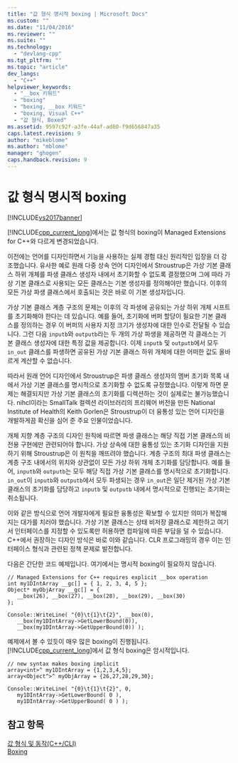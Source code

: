 ```yaml
---
title: "값 형식 명시적 boxing | Microsoft Docs"
ms.custom: ""
ms.date: "11/04/2016"
ms.reviewer: ""
ms.suite: ""
ms.technology: 
  - "devlang-cpp"
ms.tgt_pltfrm: ""
ms.topic: "article"
dev_langs: 
  - "C++"
helpviewer_keywords: 
  - "__box 키워드"
  - "boxing"
  - "boxing, __box 키워드"
  - "boxing, Visual C++"
  - "값 형식, Boxed"
ms.assetid: 9597c92f-a3fe-44af-ad80-f9d656847a35
caps.latest.revision: 9
author: "mikeblome"
ms.author: "mblome"
manager: "ghogen"
caps.handback.revision: 9
---
```

# 값 형식 명시적 boxing
[!INCLUDE[vs2017banner](../assembler/inline/includes/vs2017banner.md)]

[!INCLUDE[cpp_current_long](../Token/cpp_current_long_md.md)]에서는 값 형식의 boxing이 Managed Extensions for C\+\+와 다르게 변경되었습니다.  
  
 이전에는 언어를 디자인하면서 기능을 사용하는 실제 경험 대신 원리적인 입장을 더 강조했습니다.  유사한 예로 원래 다중 상속 언어 디자인에서 Stroustrup은 가상 기본 클래스 하위 개체를 파생 클래스 생성자 내에서 초기화할 수 없도록 결정했으며 그에 따라 가상 기본 클래스로 사용되는 모든 클래스는 기본 생성자를 정의해야만 했습니다.  이후의 모든 가상 파생 클래스에서 호출되는 것은 바로 이 기본 생성자입니다.  
  
 가상 기본 클래스 계층 구조의 문제는 이후의 각 파생에 공유되는 가상 하위 개체 시프트를 초기화해야 한다는 데 있습니다.  예를 들어, 초기화에 버퍼 할당이 필요한 기본 클래스를 정의하는 경우 이 버퍼의 사용자 지정 크기가 생성자에 대한 인수로 전달될 수 있습니다.  그런 다음 `inputb`와 `outputb`라는 두 개의 가상 파생을 제공하면 각 클래스는 기본 클래스 생성자에 대한 특정 값을 제공합니다.  이제 `inputb` 및 `outputb`에서 모두 `in_out` 클래스를 파생하면 공유된 가상 기본 클래스 하위 개체에 대한 어떠한 값도 올바르게 계산할 수 없습니다.  
  
 따라서 원래 언어 디자인에서 Stroustrup은 파생 클래스 생성자의 멤버 초기화 목록 내에서 가상 기본 클래스를 명시적으로 초기화할 수 없도록 규정했습니다.  이렇게 하면 문제는 해결되지만 가상 기본 클래스의 초기화를 디렉션하는 것이 실제로는 불가능했습니다.  nihcl이라는 SmallTalk 컬렉션 라이브러리의 프리웨어 버전을 만든 National Institute of Health의 Keith Gorlen은 Stroustrup이 더 융통성 있는 언어 디자인을 개발하게끔 확신을 심어 준 주요 인물이었습니다.  
  
 개체 지향 계층 구조의 디자인 원칙에 따르면 파생 클래스는 해당 직접 기본 클래스의 비전용 구현에만 관련되어야 합니다.  가상 상속에 대한 융통성 있는 초기화 디자인을 지원하기 위해 Stroustrup은 이 원칙을 깨뜨려야 했습니다.  계층 구조의 최대 파생 클래스는 계층 구조 내에서의 위치와 상관없이 모든 가상 하위 개체 초기화를 담당합니다.  예를 들어, `inputb`와 `outputb`는 모두 해당 직접 가상 기본 클래스를 명시적으로 초기화합니다.  `in_out`이 `inputb`와 `outputb`에서 모두 파생되는 경우 `in_out`은 일단 제거된 가상 기본 클래스의 초기화를 담당하고 `inputb` 및 `outputb` 내에서 명시적으로 진행되는 초기화는 취소됩니다.  
  
 이와 같은 방식으로 언어 개발자에게 필요한 융통성은 확보할 수 있지만 의미가 복잡해지는 대가를 치러야 했습니다.  가상 기본 클래스는 상태 비저장 클래스로 제한하고 여기서 인터페이스를 지정할 수 있도록만 허용하면 컴파일에 따른 부담을 덜 수 있습니다.  C\+\+에서 권장하는 디자인 방식은 바로 이와 같습니다.  CLR 프로그래밍의 경우 이는 인터페이스 형식과 관련된 정책 문제로 발전합니다.  
  
 다음은 간단한 코드 예제입니다. 여기에서는 명시적 boxing이 필요하지 않습니다.  
  
```  
// Managed Extensions for C++ requires explicit __box operation  
int my1DIntArray __gc[] = { 1, 2, 3, 4, 5 };  
Object* myObjArray __gc[] = {   
   __box(26), __box(27), __box(28), __box(29), __box(30)  
};  
  
Console::WriteLine( "{0}\t{1}\t{2}", __box(0),  
   __box(my1DIntArray->GetLowerBound(0)),  
   __box(my1DIntArray->GetUpperBound(0)) );  
```  
  
 예제에서 볼 수 있듯이 매우 많은 boxing이 진행됩니다.  [!INCLUDE[cpp_current_long](../Token/cpp_current_long_md.md)]에서 값 형식 boxing은 암시적입니다.  
  
```  
// new syntax makes boxing implicit  
array<int>^ my1DIntArray = {1,2,3,4,5};  
array<Object^>^ myObjArray = {26,27,28,29,30};  
  
Console::WriteLine( "{0}\t{1}\t{2}", 0,   
   my1DIntArray->GetLowerBound( 0 ),   
   my1DIntArray->GetUpperBound( 0 ) );  
```  
  
## 참고 항목  
 [값 형식 및 동작\(C\+\+\/CLI\)](../dotnet/value-types-and-their-behaviors-cpp-cli.md)   
 [Boxing](../windows/boxing-cpp-component-extensions.md)